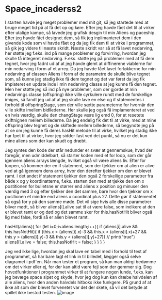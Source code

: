 # Space_incaderss2
I starten havde jeg meget problemer med mit git, så jeg startede med at bruge meget tid på at få det op og køre. Efter jeg havde fået det til at virker efter utalige kampe, så lavede jeg grafisk desgin til min Aliens og paceship.
Efter jeg havde fået designet dem, så fik jeg inplimanteret dem i den givende kode som vi havde fået og da jeg fik dem til at virke i programmet, så gik jeg videre til næste skridt. 
Næste skridt var så at få lavet nedarving, her støtte jeg f.eks. ind på mange problemer og forvirring, hvordan jeg skulle få integeret nedarving. F.eks. støtte jeg på problemer med at få dem tegnet, hvor jeg fadnt ud af at jeg havde glemt at diffinerene viablerne for min nedarving i form af et arrey.
Da jeg havde fået lavet forløkkerne for min nedarving af classen Aliens i form af de parametre de skulle blive tegnet som, så kunne jeg stadig ikke få dem tegnet og det var først da jeg fik implateret en update inde i min nedarving classe at jeg kunne få den tegnet.
Men her støtte jeg så ind på nye problemer, som der gjorde at min nedarvings classe (offspring) ikke ville cyrkulere rundt med de forskellige imiges, så fandt jeg ud af at jeg skulle lave en else og if statementes i forhold til offspringStage, som der ville sætte parameterne for hvornår den ville skifte imellem bidllederne. Her skulle jeg også få implamenteret at ved en hvis værdig, skulle den changStage være lig emd 0, for at resetete skiftnignen mellem billederne.
Da jeg endelig fik det til at virke, med at mine offspring blev tegnet og de skiftede mellem billederne, så begyndte jeg på at se om jeg kunne få deres hasHit metode til at virke, hvilket jeg stadig ikke har fpet til at virker, hvor jeg sidder fast ved det punkt, så nu er det kun mine aliens som der kan skudt og dræbt.

Jeg syntes den kode der står nedunder er svær at gennemskue, hvad der foregår, men udmiddelbart, så starter koden med et for loop, som der går igennem aliens arrays længde, hvilket også vil være aliens liv.
Efter for loopen, så kommer der en if statement, som der tjekker om at alien er alive ved at gå igennem dens arrey, hvor den derefter tjekker om den er blevet ramt.
I det andet if statement tjekker den også 2 forskellige parametrer fra både x og y koordinatterne, f.eks. starten den med at tjekke den om x postitionen for bulletsne er størrer end aliens x position og minuser den værdig med 3 og efter tjekker den det samme, bare hvor den tjekker om x positionen et mindre end aliens x coordinat plus 27. Dette gør if statementet så også for y på den samme møde.
Det vil sige hvis alle disse parametrer bliver mødt, så bliver aliens[i].alive sat til at være false, som indikere at den er blevet ramt er og død og det samme sker for this.hasNotHit bliver også lig med false, fordi så er alien blevet ramt. 

  hasHit(aliens){
        for (let i=0;i<aliens.length;i++){
            if (aliens[i].alive && this.hasNotHit){
                if (this.x > (aliens[i].x)-3 && this.x < (aliens[i].x)+27
                    && this.y > (aliens[i].y)-3 && this.y < (aliens[i].y)+27){
                   // print("true")
                    aliens[i].alive = false;
                    this.hasNotHit = false;
                }
            }
        }
    }

Jeg ved ikke lige, hvordan jeg skal lave en tabel med i forhold til test af programmet, så har bare lagt et link in til billedet, lægger også selve diagramet i pdf'en.
Når man tester et program, så kan man aldrgi bedømme om det virker eller ej, for der kan altid være fejl som der gemmer sig.
Dog hovedfunktioner i programmet virker til at fungere nogen lunde, f.eks. kan jeg bevæge space sipet og skyde, hvor jeg dog kun kan dræbe halvdelen af alle aliens, hvor den anden halvdels hitboks ikke funkgere.
På grund af at ikke alt som der blevet forvenetet var det der skete, så vil det betyde at spillet ikke bestod testen.
![image](https://github.com/Twinbo/Space_incaderss2/assets/142229154/47b0701f-3f1c-4efe-90d0-1f48530cc646)
    
